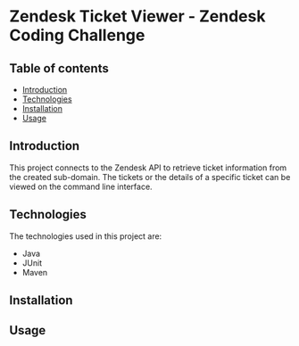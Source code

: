 # Zendesk Ticket Viewer - Zendesk Coding Challenge

## Table of contents
* [Introduction](#introduction)
* [Technologies](#technologies)
* [Installation](#installation)
* [Usage](#Usage)

## Introduction
This project connects to the Zendesk API to retrieve ticket information from the created sub-domain. The tickets or the details of a specific ticket can be viewed on the command line interface.

## Technologies
The technologies used in this project are: 
* Java
* JUnit
* Maven

## Installation


## Usage

